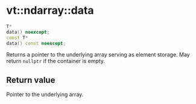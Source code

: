 vt::ndarray::data
=================

```c++
T*
data() noexcept;
const T*
data() const noexcept;
```

Returns a pointer to the underlying array serving as element storage. May return `nullptr` if the container is empty.

Return value
------------

Pointer to the underlying array.
